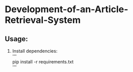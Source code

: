 # Development-of-an-Article-Retrieval-System
## Usage:
1. Install dependencies:   
   '''  
   pip install -r requirements.txt  
   '''    

